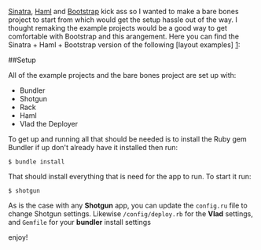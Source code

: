 [Sinatra][2], [Haml][3] and [Bootstrap][4] kick ass so I wanted to make a bare bones project to start from which would get the setup hassle out of the way. I thought remaking the example projects would be a good way to get comfortable with Bootstrap and this arangement. Here you can find the Sinatra + Haml + Bootstrap version of the following [layout examples] [1]:

##Setup

All of the example projects and the bare bones project are set up with:

* Bundler
* Shotgun
* Rack
* Haml
* Vlad the Deployer

To get up and running all that should be needed is to install the Ruby gem
Bundler if up don't already have it installed then run:

    $ bundle install

That should install everything that is need for the app to run. To start it
run:

    $ shotgun

As is the case with any **Shotgun** app, you can update the `config.ru` file to
change Shotgun settings. Likewise `/config/deploy.rb` for the **Vlad** settings, and `Gemfile` for your **bundler** install settings

enjoy!

[1]: http://twitter.github.com/bootstrap/getting-started.html#examples "Bootstrap example layouts"
[2]: http://www.sinatrarb.com/
[3]: http://haml.info/
[4]: http://twitter.github.com/bootstrap/
